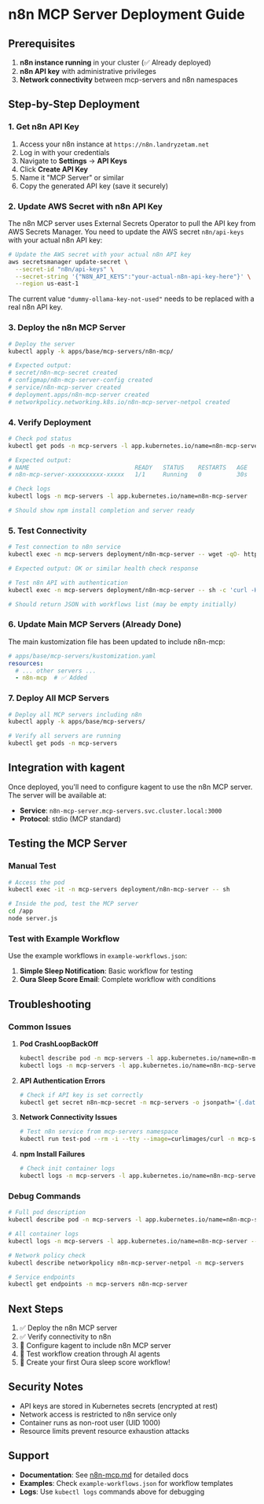 # n8n MCP Server Deployment Guide

## Prerequisites

1. **n8n instance running** in your cluster (✅ Already deployed)
2. **n8n API key** with administrative privileges
3. **Network connectivity** between mcp-servers and n8n namespaces

## Step-by-Step Deployment

### 1. Get n8n API Key

1. Access your n8n instance at `https://n8n.landryzetam.net`
2. Log in with your credentials
3. Navigate to **Settings** → **API Keys**
4. Click **Create API Key**
5. Name it "MCP Server" or similar
6. Copy the generated API key (save it securely)

### 2. Update AWS Secret with n8n API Key

The n8n MCP server uses External Secrets Operator to pull the API key from AWS Secrets Manager. You need to update the AWS secret `n8n/api-keys` with your actual n8n API key:

```bash
# Update the AWS secret with your actual n8n API key
aws secretsmanager update-secret \
  --secret-id "n8n/api-keys" \
  --secret-string '{"N8N_API_KEYS":"your-actual-n8n-api-key-here"}' \
  --region us-east-1
```

The current value `"dummy-ollama-key-not-used"` needs to be replaced with a real n8n API key.

### 3. Deploy the n8n MCP Server

```bash
# Deploy the server
kubectl apply -k apps/base/mcp-servers/n8n-mcp/

# Expected output:
# secret/n8n-mcp-secret created
# configmap/n8n-mcp-server-config created
# service/n8n-mcp-server created
# deployment.apps/n8n-mcp-server created
# networkpolicy.networking.k8s.io/n8n-mcp-server-netpol created
```

### 4. Verify Deployment

```bash
# Check pod status
kubectl get pods -n mcp-servers -l app.kubernetes.io/name=n8n-mcp-server

# Expected output:
# NAME                              READY   STATUS    RESTARTS   AGE
# n8n-mcp-server-xxxxxxxxxx-xxxxx   1/1     Running   0          30s

# Check logs
kubectl logs -n mcp-servers -l app.kubernetes.io/name=n8n-mcp-server

# Should show npm install completion and server ready
```

### 5. Test Connectivity

```bash
# Test connection to n8n service
kubectl exec -n mcp-servers deployment/n8n-mcp-server -- wget -qO- http://n8n.n8n.svc.cluster.local:5678/healthz

# Expected output: OK or similar health check response

# Test n8n API with authentication
kubectl exec -n mcp-servers deployment/n8n-mcp-server -- sh -c 'curl -H "X-N8N-API-KEY: $N8N_API_KEY" $N8N_URL/api/v1/workflows'

# Should return JSON with workflows list (may be empty initially)
```

### 6. Update Main MCP Servers (Already Done)

The main kustomization file has been updated to include n8n-mcp:

```yaml
# apps/base/mcp-servers/kustomization.yaml
resources:
  # ... other servers ...
  - n8n-mcp  # ✅ Added
```

### 7. Deploy All MCP Servers

```bash
# Deploy all MCP servers including n8n
kubectl apply -k apps/base/mcp-servers/

# Verify all servers are running
kubectl get pods -n mcp-servers
```

## Integration with kagent

Once deployed, you'll need to configure kagent to use the n8n MCP server. The server will be available at:

- **Service**: `n8n-mcp-server.mcp-servers.svc.cluster.local:3000`
- **Protocol**: stdio (MCP standard)

## Testing the MCP Server

### Manual Test

```bash
# Access the pod
kubectl exec -it -n mcp-servers deployment/n8n-mcp-server -- sh

# Inside the pod, test the MCP server
cd /app
node server.js
```

### Test with Example Workflow

Use the example workflows in `example-workflows.json`:

1. **Simple Sleep Notification**: Basic workflow for testing
2. **Oura Sleep Score Email**: Complete workflow with conditions

## Troubleshooting

### Common Issues

1. **Pod CrashLoopBackOff**
   ```bash
   kubectl describe pod -n mcp-servers -l app.kubernetes.io/name=n8n-mcp-server
   kubectl logs -n mcp-servers -l app.kubernetes.io/name=n8n-mcp-server --previous
   ```

2. **API Authentication Errors**
   ```bash
   # Check if API key is set correctly
   kubectl get secret n8n-mcp-secret -n mcp-servers -o jsonpath='{.data.api-key}' | base64 -d
   ```

3. **Network Connectivity Issues**
   ```bash
   # Test n8n service from mcp-servers namespace
   kubectl run test-pod --rm -i --tty --image=curlimages/curl -n mcp-servers -- curl http://n8n.n8n.svc.cluster.local:5678/healthz
   ```

4. **npm Install Failures**
   ```bash
   # Check init container logs
   kubectl logs -n mcp-servers -l app.kubernetes.io/name=n8n-mcp-server -c npm-install
   ```

### Debug Commands

```bash
# Full pod description
kubectl describe pod -n mcp-servers -l app.kubernetes.io/name=n8n-mcp-server

# All container logs
kubectl logs -n mcp-servers -l app.kubernetes.io/name=n8n-mcp-server --all-containers=true

# Network policy check
kubectl describe networkpolicy n8n-mcp-server-netpol -n mcp-servers

# Service endpoints
kubectl get endpoints -n mcp-servers n8n-mcp-server
```

## Next Steps

1. ✅ Deploy the n8n MCP server
2. ✅ Verify connectivity to n8n
3. 🔄 Configure kagent to include n8n MCP server
4. 🔄 Test workflow creation through AI agents
5. 🔄 Create your first Oura sleep score workflow!

## Security Notes

- API keys are stored in Kubernetes secrets (encrypted at rest)
- Network access is restricted to n8n service only
- Container runs as non-root user (UID 1000)
- Resource limits prevent resource exhaustion attacks

## Support

- **Documentation**: See [n8n-mcp.md](../docs/n8n-mcp.md) for detailed docs
- **Examples**: Check `example-workflows.json` for workflow templates
- **Logs**: Use `kubectl logs` commands above for debugging
